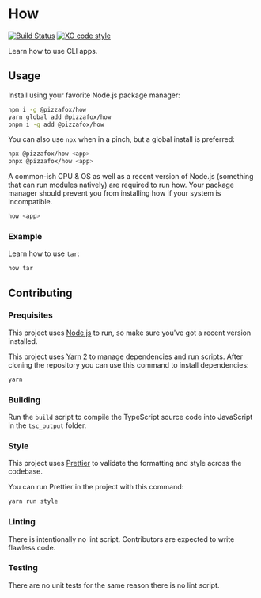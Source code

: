 # How

[![Build Status](https://github.com/pizzafox/how/workflows/CI/badge.svg)](https://github.com/pizzafox/how/actions)
[![XO code style](https://img.shields.io/badge/code_style-XO-5ed9c7.svg)](https://github.com/xojs/xo)

Learn how to use CLI apps.

## Usage

Install using your favorite Node.js package manager:

```sh
npm i -g @pizzafox/how
yarn global add @pizzafox/how
pnpm i -g add @pizzafox/how
```

You can also use `npx` when in a pinch, but a global install is preferred:

```sh
npx @pizzafox/how <app>
pnpx @pizzafox/how <app>
```

A common-ish CPU & OS as well as a recent version of Node.js (something that can run modules natively) are required to run how.
Your package manager should prevent you from installing how if your system is incompatible.

```sh
how <app>
```

### Example

Learn how to use `tar`:

```sh
how tar
```

## Contributing

### Prequisites

This project uses [Node.js](https://nodejs.org) to run, so make sure you've got a recent version installed.

This project uses [Yarn](https://yarnpkg.com) 2 to manage dependencies and run scripts.
After cloning the repository you can use this command to install dependencies:

```sh
yarn
```

### Building

Run the `build` script to compile the TypeScript source code into JavaScript in the `tsc_output` folder.

### Style

This project uses [Prettier](https://prettier.io) to validate the formatting and style across the codebase.

You can run Prettier in the project with this command:

```sh
yarn run style
```

### Linting

There is intentionally no lint script.
Contributors are expected to write flawless code.

### Testing

There are no unit tests for the same reason there is no lint script.
